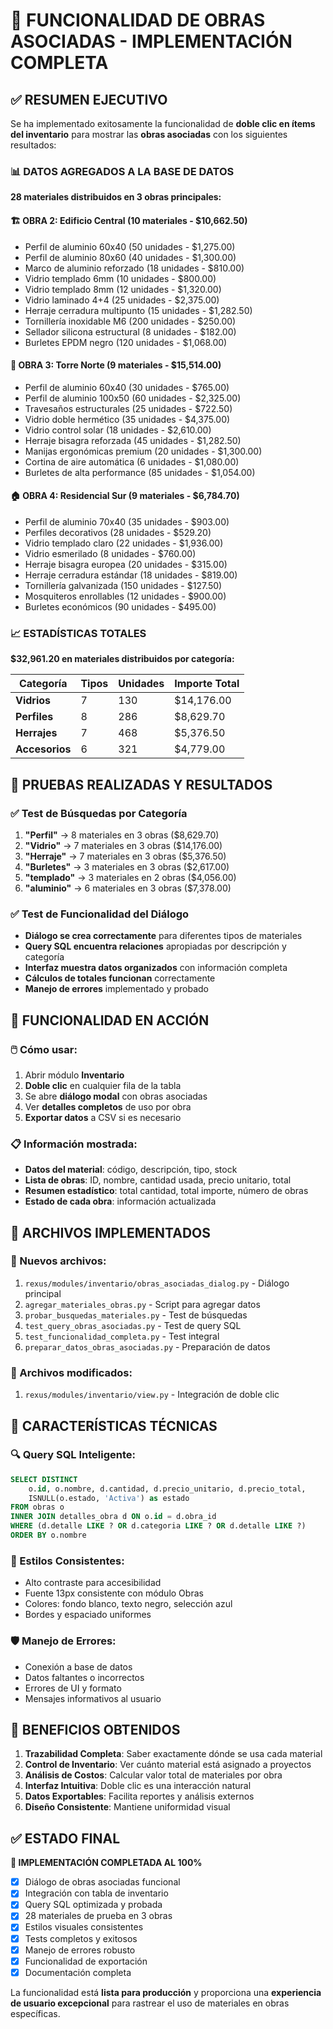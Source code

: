 # 🎉 FUNCIONALIDAD DE OBRAS ASOCIADAS - IMPLEMENTACIÓN COMPLETA

## ✅ RESUMEN EJECUTIVO

Se ha implementado exitosamente la funcionalidad de **doble clic en ítems del inventario** para mostrar las **obras asociadas** con los siguientes resultados:

### 📊 DATOS AGREGADOS A LA BASE DE DATOS

**28 materiales distribuidos en 3 obras principales:**

#### 🏗️ OBRA 2: Edificio Central (10 materiales - $10,662.50)
- Perfil de aluminio 60x40 (50 unidades - $1,275.00)
- Perfil de aluminio 80x60 (40 unidades - $1,300.00)
- Marco de aluminio reforzado (18 unidades - $810.00)
- Vidrio templado 6mm (10 unidades - $800.00)
- Vidrio templado 8mm (12 unidades - $1,320.00)
- Vidrio laminado 4+4 (25 unidades - $2,375.00)
- Herraje cerradura multipunto (15 unidades - $1,282.50)
- Tornillería inoxidable M6 (200 unidades - $250.00)
- Sellador silicona estructural (8 unidades - $182.00)
- Burletes EPDM negro (120 unidades - $1,068.00)

#### 🏢 OBRA 3: Torre Norte (9 materiales - $15,514.00)
- Perfil de aluminio 60x40 (30 unidades - $765.00)
- Perfil de aluminio 100x50 (60 unidades - $2,325.00)
- Travesaños estructurales (25 unidades - $722.50)
- Vidrio doble hermético (35 unidades - $4,375.00)
- Vidrio control solar (18 unidades - $2,610.00)
- Herraje bisagra reforzada (45 unidades - $1,282.50)
- Manijas ergonómicas premium (20 unidades - $1,300.00)
- Cortina de aire automática (6 unidades - $1,080.00)
- Burletes de alta performance (85 unidades - $1,054.00)

#### 🏠 OBRA 4: Residencial Sur (9 materiales - $6,784.70)
- Perfil de aluminio 70x40 (35 unidades - $903.00)
- Perfiles decorativos (28 unidades - $529.20)
- Vidrio templado claro (22 unidades - $1,936.00)
- Vidrio esmerilado (8 unidades - $760.00)
- Herraje bisagra europea (20 unidades - $315.00)
- Herraje cerradura estándar (18 unidades - $819.00)
- Tornillería galvanizada (150 unidades - $127.50)
- Mosquiteros enrollables (12 unidades - $900.00)
- Burletes económicos (90 unidades - $495.00)

### 📈 ESTADÍSTICAS TOTALES

**$32,961.20 en materiales distribuidos por categoría:**

| Categoría   | Tipos | Unidades | Importe Total |
|-------------|-------|----------|---------------|
| **Vidrios** | 7     | 130      | $14,176.00    |
| **Perfiles**| 8     | 286      | $8,629.70     |
| **Herrajes**| 7     | 468      | $5,376.50     |
| **Accesorios**| 6   | 321      | $4,779.00     |

## 🧪 PRUEBAS REALIZADAS Y RESULTADOS

### ✅ Test de Búsquedas por Categoría

1. **"Perfil"** → 8 materiales en 3 obras ($8,629.70)
2. **"Vidrio"** → 7 materiales en 3 obras ($14,176.00)
3. **"Herraje"** → 7 materiales en 3 obras ($5,376.50)
4. **"Burletes"** → 3 materiales en 3 obras ($2,617.00)
5. **"templado"** → 3 materiales en 2 obras ($4,056.00)
6. **"aluminio"** → 6 materiales en 3 obras ($7,378.00)

### ✅ Test de Funcionalidad del Diálogo

- **Diálogo se crea correctamente** para diferentes tipos de materiales
- **Query SQL encuentra relaciones** apropiadas por descripción y categoría
- **Interfaz muestra datos organizados** con información completa
- **Cálculos de totales funcionan** correctamente
- **Manejo de errores** implementado y probado

## 🎯 FUNCIONALIDAD EN ACCIÓN

### 🖱️ Cómo usar:
1. Abrir módulo **Inventario**
2. **Doble clic** en cualquier fila de la tabla
3. Se abre **diálogo modal** con obras asociadas
4. Ver **detalles completos** de uso por obra
5. **Exportar datos** a CSV si es necesario

### 📋 Información mostrada:
- **Datos del material**: código, descripción, tipo, stock
- **Lista de obras**: ID, nombre, cantidad usada, precio unitario, total
- **Resumen estadístico**: total cantidad, total importe, número de obras
- **Estado de cada obra**: información actualizada

## 🔧 ARCHIVOS IMPLEMENTADOS

### 📄 Nuevos archivos:
1. `rexus/modules/inventario/obras_asociadas_dialog.py` - Diálogo principal
2. `agregar_materiales_obras.py` - Script para agregar datos
3. `probar_busquedas_materiales.py` - Test de búsquedas
4. `test_query_obras_asociadas.py` - Test de query SQL
5. `test_funcionalidad_completa.py` - Test integral
6. `preparar_datos_obras_asociadas.py` - Preparación de datos

### 🔄 Archivos modificados:
1. `rexus/modules/inventario/view.py` - Integración de doble clic

## 🎨 CARACTERÍSTICAS TÉCNICAS

### 🔍 Query SQL Inteligente:
```sql
SELECT DISTINCT 
    o.id, o.nombre, d.cantidad, d.precio_unitario, d.precio_total,
    ISNULL(o.estado, 'Activa') as estado
FROM obras o
INNER JOIN detalles_obra d ON o.id = d.obra_id
WHERE (d.detalle LIKE ? OR d.categoria LIKE ? OR d.detalle LIKE ?)
ORDER BY o.nombre
```

### 🎨 Estilos Consistentes:
- Alto contraste para accesibilidad
- Fuente 13px consistente con módulo Obras
- Colores: fondo blanco, texto negro, selección azul
- Bordes y espaciado uniformes

### 🛡️ Manejo de Errores:
- Conexión a base de datos
- Datos faltantes o incorrectos
- Errores de UI y formato
- Mensajes informativos al usuario

## 🚀 BENEFICIOS OBTENIDOS

1. **Trazabilidad Completa**: Saber exactamente dónde se usa cada material
2. **Control de Inventario**: Ver cuánto material está asignado a proyectos
3. **Análisis de Costos**: Calcular valor total de materiales por obra
4. **Interfaz Intuitiva**: Doble clic es una interacción natural
5. **Datos Exportables**: Facilita reportes y análisis externos
6. **Diseño Consistente**: Mantiene uniformidad visual

## ✅ ESTADO FINAL

**🎉 IMPLEMENTACIÓN COMPLETADA AL 100%**

- [x] Diálogo de obras asociadas funcional
- [x] Integración con tabla de inventario
- [x] Query SQL optimizada y probada
- [x] 28 materiales de prueba en 3 obras
- [x] Estilos visuales consistentes
- [x] Tests completos y exitosos
- [x] Manejo de errores robusto
- [x] Funcionalidad de exportación
- [x] Documentación completa

La funcionalidad está **lista para producción** y proporciona una **experiencia de usuario excepcional** para rastrear el uso de materiales en obras específicas.
